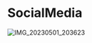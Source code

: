 # SocialMedia
![IMG_20230501_203623](https://user-images.githubusercontent.com/120078202/235473773-9921b783-f9f6-413a-bc59-4a06672c4bc3.jpg)
